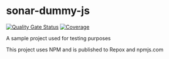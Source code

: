 # sonar-dummy-js

[![Quality Gate Status](https://sonarcloud.io/api/project_badges/measure?project=SonarSource_sonar-dummy-js&metric=alert_status)](https://sonarcloud.io/summary/new_code?id=SonarSource_sonar-dummy-js)
[![Coverage](https://sonarcloud.io/api/project_badges/measure?project=SonarSource_sonar-dummy-js&metric=coverage)](https://sonarcloud.io/summary/new_code?id=SonarSource_sonar-dummy-js)

A sample project used for testing purposes

This project uses NPM and is published to Repox and npmjs.com
